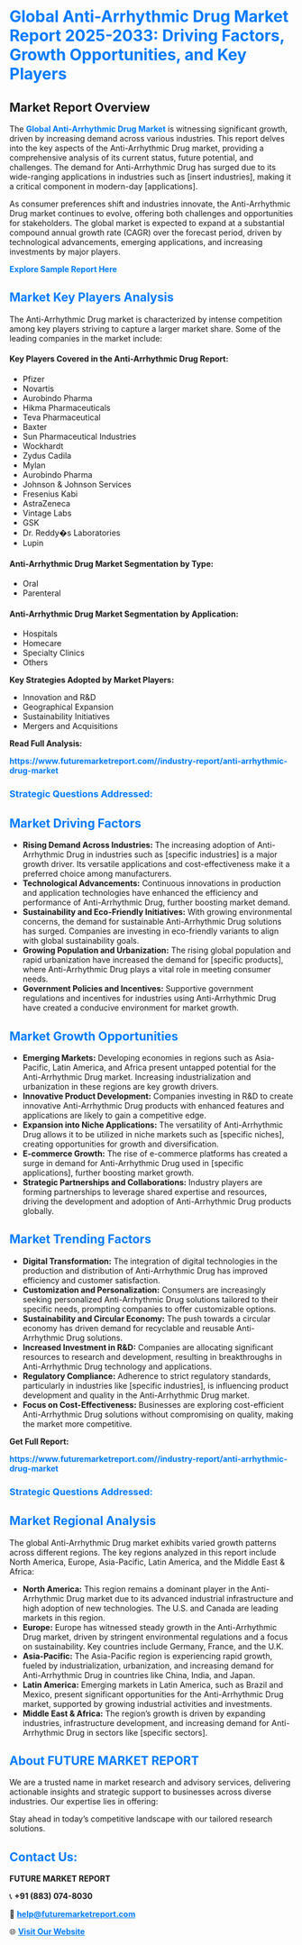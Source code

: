 <h1 style="color: #007BFF;">Global Anti-Arrhythmic Drug Market Report 2025-2033: Driving Factors, Growth Opportunities, and Key Players</h1>

<section id="overview">
<h2>Market Report Overview</h2>
<p>The <a href="https://www.futuremarketreport.com//industry-report/anti-arrhythmic-drug-market" style="color: #007BFF; text-decoration: none;"><strong>Global Anti-Arrhythmic Drug Market</strong></a> is witnessing significant growth, driven by increasing demand across various industries. This report delves into the key aspects of the Anti-Arrhythmic Drug market, providing a comprehensive analysis of its current status, future potential, and challenges. The demand for Anti-Arrhythmic Drug has surged due to its wide-ranging applications in industries such as [insert industries], making it a critical component in modern-day [applications].</p>
<p>As consumer preferences shift and industries innovate, the Anti-Arrhythmic Drug market continues to evolve, offering both challenges and opportunities for stakeholders. The global market is expected to expand at a substantial compound annual growth rate (CAGR) over the forecast period, driven by technological advancements, emerging applications, and increasing investments by major players.</p>
</section>

<section id="overview">
<p><a href="https://www.futuremarketreport.com//request-sample/reportId=79289" style="color: #007BFF; text-decoration: none;"><strong>Explore Sample Report Here</strong></a></p>
</section>

<section id="key-players">
<h2 style="color: #007BFF;">Market Key Players Analysis</h2>
<p>The Anti-Arrhythmic Drug market is characterized by intense competition among key players striving to capture a larger market share. Some of the leading companies in the market include:</p>
<h4>Key Players Covered in the Anti-Arrhythmic Drug Report:</h4>
<ul><li>Pfizer</li><li>Novartis</li><li>Aurobindo Pharma</li><li>Hikma Pharmaceuticals</li><li>Teva Pharmaceutical</li><li>Baxter</li><li>Sun Pharmaceutical Industries</li><li>Wockhardt</li><li>Zydus Cadila</li><li>Mylan</li><li>Aurobindo Pharma</li><li>Johnson &amp; Johnson Services</li><li>Fresenius Kabi</li><li>AstraZeneca</li><li>Vintage Labs</li><li>GSK</li><li>Dr. Reddy�s Laboratories</li><li>Lupin</li></ul>
<h4>Anti-Arrhythmic Drug Market Segmentation by Type:</h4>
<ul><li>Oral</li><li>Parenteral</li></ul>

<h4>Anti-Arrhythmic Drug Market Segmentation by Application:</h4>
<ul><li>Hospitals</li><li>Homecare</li><li>Specialty Clinics</li><li>Others</li></ul>
<p><strong>Key Strategies Adopted by Market Players:</strong></p>
<ul>
<li>Innovation and R&D</li>
<li>Geographical Expansion</li>
<li>Sustainability Initiatives</li>
<li>Mergers and Acquisitions</li>
</ul>
</section>

<section>
<p><strong>Read Full Analysis: </strong></p><a href="https://www.futuremarketreport.com//industry-report/anti-arrhythmic-drug-market" style="color: #007BFF; text-decoration: none;"><strong>https://www.futuremarketreport.com//industry-report/anti-arrhythmic-drug-market</strong></a>
<h3 style="color: #007BFF;">Strategic Questions Addressed:</h3>
</section>

<section id="driving-factors">
<h2 style="color: #007BFF;">Market Driving Factors</h2>
<ul>
<li><strong>Rising Demand Across Industries:</strong> The increasing adoption of Anti-Arrhythmic Drug in industries such as [specific industries] is a major growth driver. Its versatile applications and cost-effectiveness make it a preferred choice among manufacturers.</li>
<li><strong>Technological Advancements:</strong> Continuous innovations in production and application technologies have enhanced the efficiency and performance of Anti-Arrhythmic Drug, further boosting market demand.</li>
<li><strong>Sustainability and Eco-Friendly Initiatives:</strong> With growing environmental concerns, the demand for sustainable Anti-Arrhythmic Drug solutions has surged. Companies are investing in eco-friendly variants to align with global sustainability goals.</li>
<li><strong>Growing Population and Urbanization:</strong> The rising global population and rapid urbanization have increased the demand for [specific products], where Anti-Arrhythmic Drug plays a vital role in meeting consumer needs.</li>
<li><strong>Government Policies and Incentives:</strong> Supportive government regulations and incentives for industries using Anti-Arrhythmic Drug have created a conducive environment for market growth.</li>
</ul>
</section>

<section id="growth-opportunities">
<h2 style="color: #007BFF;">Market Growth Opportunities</h2>
<ul>
<li><strong>Emerging Markets:</strong> Developing economies in regions such as Asia-Pacific, Latin America, and Africa present untapped potential for the Anti-Arrhythmic Drug market. Increasing industrialization and urbanization in these regions are key growth drivers.</li>
<li><strong>Innovative Product Development:</strong> Companies investing in R&D to create innovative Anti-Arrhythmic Drug products with enhanced features and applications are likely to gain a competitive edge.</li>
<li><strong>Expansion into Niche Applications:</strong> The versatility of Anti-Arrhythmic Drug allows it to be utilized in niche markets such as [specific niches], creating opportunities for growth and diversification.</li>
<li><strong>E-commerce Growth:</strong> The rise of e-commerce platforms has created a surge in demand for Anti-Arrhythmic Drug used in [specific applications], further boosting market growth.</li>
<li><strong>Strategic Partnerships and Collaborations:</strong> Industry players are forming partnerships to leverage shared expertise and resources, driving the development and adoption of Anti-Arrhythmic Drug products globally.</li>
</ul>
</section>

<section id="trending-factors">
<h2 style="color: #007BFF;">Market Trending Factors</h2>
<ul>
<li><strong>Digital Transformation:</strong> The integration of digital technologies in the production and distribution of Anti-Arrhythmic Drug has improved efficiency and customer satisfaction.</li>
<li><strong>Customization and Personalization:</strong> Consumers are increasingly seeking personalized Anti-Arrhythmic Drug solutions tailored to their specific needs, prompting companies to offer customizable options.</li>
<li><strong>Sustainability and Circular Economy:</strong> The push towards a circular economy has driven demand for recyclable and reusable Anti-Arrhythmic Drug solutions.</li>
<li><strong>Increased Investment in R&D:</strong> Companies are allocating significant resources to research and development, resulting in breakthroughs in Anti-Arrhythmic Drug technology and applications.</li>
<li><strong>Regulatory Compliance:</strong> Adherence to strict regulatory standards, particularly in industries like [specific industries], is influencing product development and quality in the Anti-Arrhythmic Drug market.</li>
<li><strong>Focus on Cost-Effectiveness:</strong> Businesses are exploring cost-efficient Anti-Arrhythmic Drug solutions without compromising on quality, making the market more competitive.</li>
</ul>
</section>

<section>
<p><strong>Get Full Report: </strong></p><a href="https://www.futuremarketreport.com//industry-report/anti-arrhythmic-drug-market" style="color: #007BFF; text-decoration: none;"><strong>https://www.futuremarketreport.com//industry-report/anti-arrhythmic-drug-market</strong></a>
<h3 style="color: #007BFF;">Strategic Questions Addressed:</h3>
</section>


<section id="regional-analysis">
<h2 style="color: #007BFF;">Market Regional Analysis</h2>
<p>The global Anti-Arrhythmic Drug market exhibits varied growth patterns across different regions. The key regions analyzed in this report include North America, Europe, Asia-Pacific, Latin America, and the Middle East & Africa:</p>
<ul>
<li><strong>North America:</strong> This region remains a dominant player in the Anti-Arrhythmic Drug market due to its advanced industrial infrastructure and high adoption of new technologies. The U.S. and Canada are leading markets in this region.</li>
<li><strong>Europe:</strong> Europe has witnessed steady growth in the Anti-Arrhythmic Drug market, driven by stringent environmental regulations and a focus on sustainability. Key countries include Germany, France, and the U.K.</li>
<li><strong>Asia-Pacific:</strong> The Asia-Pacific region is experiencing rapid growth, fueled by industrialization, urbanization, and increasing demand for Anti-Arrhythmic Drug in countries like China, India, and Japan.</li>
<li><strong>Latin America:</strong> Emerging markets in Latin America, such as Brazil and Mexico, present significant opportunities for the Anti-Arrhythmic Drug market, supported by growing industrial activities and investments.</li>
<li><strong>Middle East & Africa:</strong> The region’s growth is driven by expanding industries, infrastructure development, and increasing demand for Anti-Arrhythmic Drug in sectors like [specific sectors].</li>
</ul>
</section>

<footer>
<h2 style="color: #007BFF;">About FUTURE MARKET REPORT</h2>
<p>We are a trusted name in market research and advisory services, delivering actionable insights and strategic support to businesses across diverse industries. Our expertise lies in offering:</p>

<p>Stay ahead in today’s competitive landscape with our tailored research solutions.</p>

<h2 style="color: #007BFF;">Contact Us:</h2>
<p><strong>FUTURE MARKET REPORT</strong></p>
<p>📞 <strong>+91 (883) 074-8030</strong></p>
<p>📧 <strong><a href="mailto:help@futuremarketreport.com" style="color: #007BFF;">help@futuremarketreport.com</a></strong></p>
<p>🌐 <strong><a href="https://www.futuremarketreport.com/" style="color: #007BFF;">Visit Our Website</a></strong></p>
</footer>